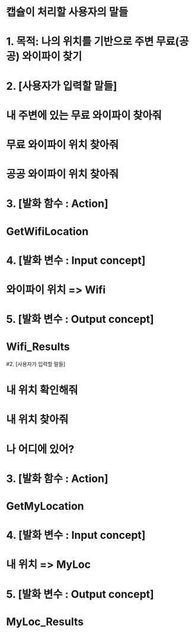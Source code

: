 # 캡슐이 처리할 사용자의 말들
# 1. 목적: 나의 위치를 기반으로 주변 무료(공공) 와이파이 찾기
# 2. [사용자가 입력할 말들]
# 내 주변에 있는 무료 와이파이 찾아줘
# 무료 와이파이 위치 찾아줘
# 공공 와이파이 위치 찾아줘

# 3. [발화 함수 : Action]
# GetWifiLocation

# 4. [발화 변수 : Input concept]
# 와이파이 위치 => Wifi

# 5. [발화 변수 : Output concept]
# Wifi_Results

#2. [사용자가 입력할 말들]
# 내 위치 확인해줘
# 내 위치 찾아줘
# 나 어디에 있어?

# 3. [발화 함수 : Action]
# GetMyLocation

# 4. [발화 변수 : Input concept]
# 내 위치 => MyLoc

# 5. [발화 변수 : Output concept]
# MyLoc_Results